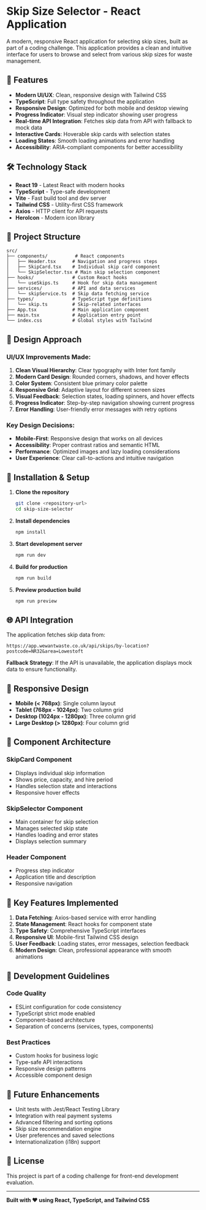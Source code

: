 # Skip Size Selector - React Application

A modern, responsive React application for selecting skip sizes, built as part of a coding challenge. This application provides a clean and intuitive interface for users to browse and select from various skip sizes for waste management.

## 🚀 Features

- **Modern UI/UX**: Clean, responsive design with Tailwind CSS
- **TypeScript**: Full type safety throughout the application
- **Responsive Design**: Optimized for both mobile and desktop viewing
- **Progress Indicator**: Visual step indicator showing user progress
- **Real-time API Integration**: Fetches skip data from API with fallback to mock data
- **Interactive Cards**: Hoverable skip cards with selection states
- **Loading States**: Smooth loading animations and error handling
- **Accessibility**: ARIA-compliant components for better accessibility

## 🛠️ Technology Stack

- **React 19** - Latest React with modern hooks
- **TypeScript** - Type-safe development
- **Vite** - Fast build tool and dev server
- **Tailwind CSS** - Utility-first CSS framework
- **Axios** - HTTP client for API requests
- **HeroIcon** - Modern icon library

## 📁 Project Structure

```
src/
├── components/          # React components
│   ├── Header.tsx      # Navigation and progress steps
│   ├── SkipCard.tsx    # Individual skip card component
│   └── SkipSelector.tsx # Main skip selection component
├── hooks/              # Custom React hooks
│   └── useSkips.ts     # Hook for skip data management
├── services/           # API and data services
│   └── skipService.ts  # Skip data fetching service
├── types/              # TypeScript type definitions
│   └── skip.ts         # Skip-related interfaces
├── App.tsx             # Main application component
├── main.tsx            # Application entry point
└── index.css           # Global styles with Tailwind
```

## 🎨 Design Approach

### UI/UX Improvements Made:

1. **Clean Visual Hierarchy**: Clear typography with Inter font family
2. **Modern Card Design**: Rounded corners, shadows, and hover effects
3. **Color System**: Consistent blue primary color palette
4. **Responsive Grid**: Adaptive layout for different screen sizes
5. **Visual Feedback**: Selection states, loading spinners, and hover effects
6. **Progress Indicator**: Step-by-step navigation showing current progress
7. **Error Handling**: User-friendly error messages with retry options

### Key Design Decisions:

- **Mobile-First**: Responsive design that works on all devices
- **Accessibility**: Proper contrast ratios and semantic HTML
- **Performance**: Optimized images and lazy loading considerations
- **User Experience**: Clear call-to-actions and intuitive navigation

## 🔧 Installation & Setup

1. **Clone the repository**

   ```bash
   git clone <repository-url>
   cd skip-size-selector
   ```

2. **Install dependencies**

   ```bash
   npm install
   ```

3. **Start development server**

   ```bash
   npm run dev
   ```

4. **Build for production**

   ```bash
   npm run build
   ```

5. **Preview production build**
   ```bash
   npm run preview
   ```

## 🌐 API Integration

The application fetches skip data from:

```
https://app.wewantwaste.co.uk/api/skips/by-location?postcode=NR32&area=Lowestoft
```

**Fallback Strategy**: If the API is unavailable, the application displays mock data to ensure functionality.

## 📱 Responsive Design

- **Mobile (< 768px)**: Single column layout
- **Tablet (768px - 1024px)**: Two column grid
- **Desktop (1024px - 1280px)**: Three column grid
- **Large Desktop (> 1280px)**: Four column grid

## 🧩 Component Architecture

### SkipCard Component

- Displays individual skip information
- Shows price, capacity, and hire period
- Handles selection state and interactions
- Responsive hover effects

### SkipSelector Component

- Main container for skip selection
- Manages selected skip state
- Handles loading and error states
- Displays selection summary

### Header Component

- Progress step indicator
- Application title and description
- Responsive navigation

## 🎯 Key Features Implemented

1. **Data Fetching**: Axios-based service with error handling
2. **State Management**: React hooks for component state
3. **Type Safety**: Comprehensive TypeScript interfaces
4. **Responsive UI**: Mobile-first Tailwind CSS design
5. **User Feedback**: Loading states, error messages, selection feedback
6. **Modern Design**: Clean, professional appearance with smooth animations

## 🚦 Development Guidelines

### Code Quality

- ESLint configuration for code consistency
- TypeScript strict mode enabled
- Component-based architecture
- Separation of concerns (services, types, components)

### Best Practices

- Custom hooks for business logic
- Type-safe API interactions
- Responsive design patterns
- Accessible component design

## 🔮 Future Enhancements

- Unit tests with Jest/React Testing Library
- Integration with real payment systems
- Advanced filtering and sorting options
- Skip size recommendation engine
- User preferences and saved selections
- Internationalization (i18n) support

## 📄 License

This project is part of a coding challenge for front-end development evaluation.

---

**Built with ❤️ using React, TypeScript, and Tailwind CSS**
